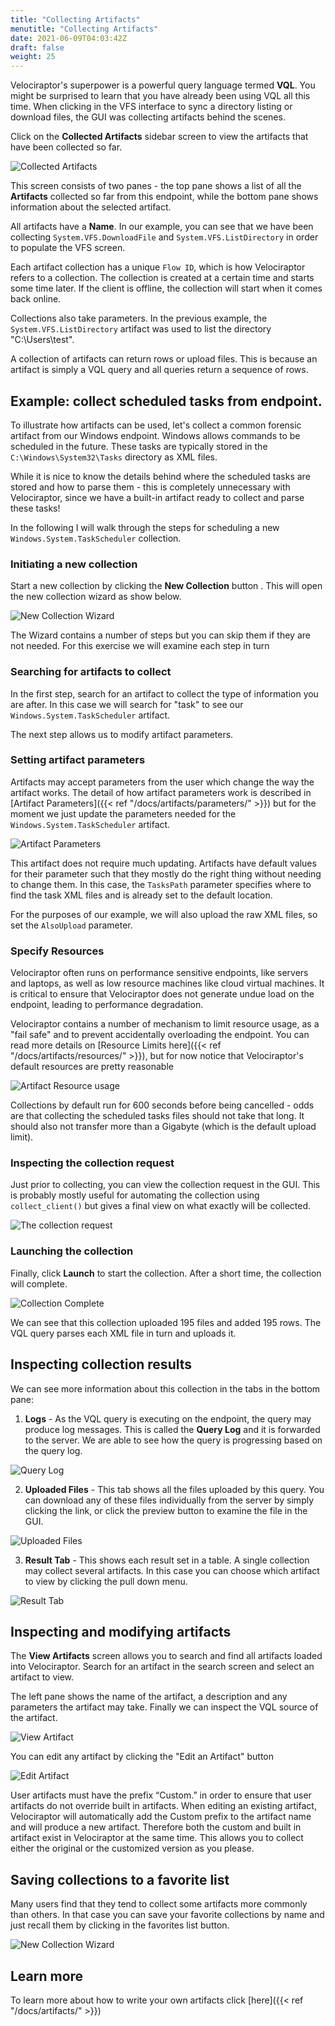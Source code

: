 ```yaml
---
title: "Collecting Artifacts"
menutitle: "Collecting Artifacts"
date: 2021-06-09T04:03:42Z
draft: false
weight: 25
---
```


Velociraptor's superpower is a powerful query language termed
**VQL**. You might be surprised to learn that you have already been
using VQL all this time. When clicking in the VFS interface to sync a
directory listing or download files, the GUI was collecting artifacts
behind the scenes.

Click on the **Collected Artifacts** sidebar screen to view the
artifacts that have been collected so far.

![Collected Artifacts](collected_artifacts.png)

This screen consists of two panes - the top pane shows a list of all
the **Artifacts** collected so far from this endpoint, while the bottom
pane shows information about the selected artifact.

All artifacts have a **Name**. In our example, you can see that we
have been collecting `System.VFS.DownloadFile` and
`System.VFS.ListDirectory` in order to populate the VFS screen.

Each artifact collection has a unique `Flow ID`, which is how
Velociraptor refers to a collection. The collection is created at a
certain time and starts some time later. If the client is offline, the
collection will start when it comes back online.

Collections also take parameters. In the previous example, the
`System.VFS.ListDirectory` artifact was used to list the directory
"C:\Users\test".

A collection of artifacts can return rows or upload
files. This is because an artifact is simply a VQL query and all
queries return a sequence of rows.

## Example: collect scheduled tasks from endpoint.

To illustrate how artifacts can be used, let's collect a common
forensic artifact from our Windows endpoint. Windows allows commands
to be scheduled in the future. These tasks are typically stored in the
`C:\Windows\System32\Tasks` directory as XML files.

While it is nice to know the details behind where the scheduled tasks
are stored and how to parse them - this is completely unnecessary with
Velociraptor, since we have a built-in artifact ready to collect and
parse these tasks!

In the following I will walk through the steps for scheduling a new
`Windows.System.TaskScheduler` collection.

### Initiating a new collection

Start a new collection by clicking the **New Collection** button <i
class="fas fa-plus"></i>. This will open the new collection wizard as
show below.

![New Collection Wizard](new_collection_wizard.png)

The Wizard contains a number of steps but you can skip them if they
are not needed. For this exercise we will examine each step in turn

### Searching for artifacts to collect

In the first step, search for an artifact to collect the type of
information you are after. In this case we will search for "task" to
see our `Windows.System.TaskScheduler` artifact.

The next step allows us to modify artifact parameters.

### Setting artifact parameters

Artifacts may accept parameters from the user which change the way the
artifact works. The detail of how artifact parameters work is
described in [Artifact Parameters]({{< ref
"/docs/artifacts/parameters/" >}}) but for the moment we just update
the parameters needed for the `Windows.System.TaskScheduler` artifact.

![Artifact Parameters](artifact_parameters.png)

This artifact does not require much updating.  Artifacts have default
values for their parameter such that they mostly do the right thing
without needing to change them. In this case, the `TasksPath`
parameter specifies where to find the task XML files and is already
set to the default location.

For the purposes of our example, we will also upload the raw XML
files, so set the `AlsoUpload` parameter.

### Specify Resources

Velociraptor often runs on performance sensitive endpoints, like
servers and laptops, as well as low resource machines like cloud
virtual machines. It is critical to ensure that Velociraptor does not
generate undue load on the endpoint, leading to performance
degradation.

Velociraptor contains a number of mechanism to limit resource usage,
as a "fail safe" and to prevent accidentally overloading the
endpoint. You can read more details on [Resource Limits here]({{< ref
"/docs/artifacts/resources/" >}}), but for now notice that
Velociraptor's default resources are pretty reasonable

![Artifact Resource usage](resource_use.png)


Collections by default run for 600 seconds before being cancelled -
odds are that collecting the scheduled tasks files should not take
that long. It should also not transfer more than a Gigabyte (which is
the default upload limit).

### Inspecting the collection request

Just prior to collecting, you can view the collection request in the
GUI. This is probably mostly useful for automating the collection
using `collect_client()` but gives a final view on what exactly will
be collected.

![The collection request](collection_request.png)

### Launching the collection

Finally, click **Launch** to start the collection. After a short time,
the collection will complete.

![Collection Complete](viewing_complete_collection.png)

We can see that this collection uploaded 195 files and added 195
rows. The VQL query parses each XML file in turn and uploads it.

## Inspecting collection results

We can see more information about this collection in the tabs in the
bottom pane:

1. **Logs** - As the VQL query is executing on the endpoint, the query may
   produce log messages. This is called the **Query Log** and it is
   forwarded to the server. We are able to see how the query is
   progressing based on the query log.

![Query Log](query_logs.png)

2. **Uploaded Files** - This tab shows all the files uploaded by this
   query. You can download any of these files individually from the
   server by simply clicking the link, or click the preview button to
   examine the file in the GUI.

![Uploaded Files](uploaded_files.png)

3. **Result Tab** - This shows each result set in a table. A single
   collection may collect several artifacts. In this case you can
   choose which artifact to view by clicking the pull down menu.

![Result Tab](results_tab.png)


## Inspecting and modifying artifacts

The **View Artifacts** screen allows you to search and find all
artifacts loaded into Velociraptor. Search for an artifact in the
search screen and select an artifact to view.

The left pane shows the name of the artifact, a description and any
parameters the artifact may take. Finally we can inspect the VQL
source of the artifact.

![View Artifact](artifact_viewer.png)

You can edit any artifact by clicking the "Edit an Artifact" button <i
class="fas fa-pencil-alt"></i>

![Edit Artifact](edit_artifact.png)

User artifacts must have the prefix “Custom.” in order to ensure that
user artifacts do not override built in artifacts. When editing an
existing artifact, Velociraptor will automatically add the Custom
prefix to the artifact name and will produce a new artifact. Therefore
both the custom and built in artifact exist in Velociraptor at the
same time. This allows you to collect either the original or the
customized version as you please.

## Saving collections to a favorite list

Many users find that they tend to collect some artifacts more commonly
than others. In that case you can save your favorite collections by
name and just recall them by clicking in the favorites list button.

![New Collection Wizard](favorites.png)

## Learn more

To learn more about how to write your own artifacts click
[here]({{< ref "/docs/artifacts/" >}})

